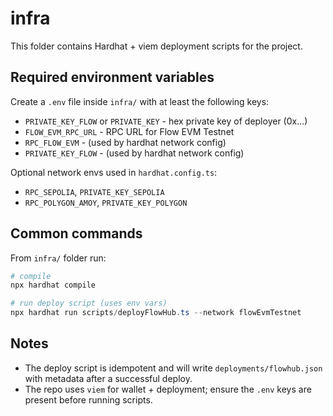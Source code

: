 # infra

This folder contains Hardhat + viem deployment scripts for the project.

## Required environment variables
Create a `.env` file inside `infra/` with at least the following keys:

- `PRIVATE_KEY_FLOW` or `PRIVATE_KEY` - hex private key of deployer (0x...)
- `FLOW_EVM_RPC_URL` - RPC URL for Flow EVM Testnet
- `RPC_FLOW_EVM` - (used by hardhat network config)
- `PRIVATE_KEY_FLOW` - (used by hardhat network config)

Optional network envs used in `hardhat.config.ts`:
- `RPC_SEPOLIA`, `PRIVATE_KEY_SEPOLIA`
- `RPC_POLYGON_AMOY`, `PRIVATE_KEY_POLYGON`

## Common commands
From `infra/` folder run:

```powershell
# compile
npx hardhat compile

# run deploy script (uses env vars)
npx hardhat run scripts/deployFlowHub.ts --network flowEvmTestnet
```

## Notes
- The deploy script is idempotent and will write `deployments/flowhub.json` with metadata after a successful deploy.
- The repo uses `viem` for wallet + deployment; ensure the `.env` keys are present before running scripts.
